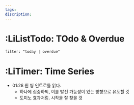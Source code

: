 ```yaml
---
tags: 
discription:
---
```


# :LiListTodo: TOdo & Overdue
```todoist
filter: "today | overdue"
```
# :LiTimer: Time Series
- 01:28 원 씽 인트로를 읽다.
	- 하나에 집중하되, 이를 발전 가능성이 있는 방향으로 유도할 것
	- 도미노 효과처럼. 시작을 잘 찾을 것